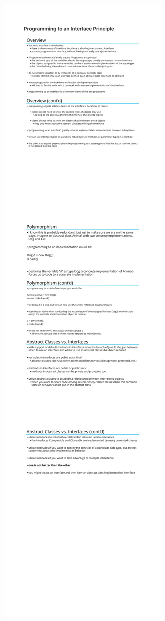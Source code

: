 ![](https://github.com/venkyhegde/Design-Patterns-In-Java/blob/master/static-res/prog-to-intrfc/1.jpg)
![](https://github.com/venkyhegde/Design-Patterns-In-Java/blob/master/static-res/prog-to-intrfc/2.jpg)
![](https://github.com/venkyhegde/Design-Patterns-In-Java/blob/master/static-res/prog-to-intrfc/3.jpg)

